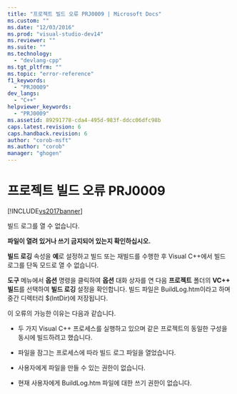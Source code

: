 ```yaml
---
title: "프로젝트 빌드 오류 PRJ0009 | Microsoft Docs"
ms.custom: ""
ms.date: "12/03/2016"
ms.prod: "visual-studio-dev14"
ms.reviewer: ""
ms.suite: ""
ms.technology: 
  - "devlang-cpp"
ms.tgt_pltfrm: ""
ms.topic: "error-reference"
f1_keywords: 
  - "PRJ0009"
dev_langs: 
  - "C++"
helpviewer_keywords: 
  - "PRJ0009"
ms.assetid: 89291778-cda4-495d-983f-ddcc06dfc98b
caps.latest.revision: 6
caps.handback.revision: 6
author: "corob-msft"
ms.author: "corob"
manager: "ghogen"
---
```

# 프로젝트 빌드 오류 PRJ0009
[!INCLUDE[vs2017banner](../../assembler/inline/includes/vs2017banner.md)]

빌드 로그를 열 수 없습니다.  
  
 **파일이 열려 있거나 쓰기 금지되어 있는지 확인하십시오.**  
  
 **빌드 로깅** 속성을 **예**로 설정하고 빌드 또는 재빌드를 수행한 후 Visual C\+\+에서 빌드 로그를 단독 모드로 열 수 없습니다.  
  
 **도구** 메뉴에서 **옵션** 명령을 클릭하여 **옵션** 대화 상자를 연 다음 **프로젝트** 폴더의 **VC\+\+ 빌드**를 선택하여 **빌드 로깅** 설정을 확인합니다.  빌드 파일은 BuildLog.htm이라고 하며 중간 디렉터리 $\(IntDir\)에 저장됩니다.  
  
 이 오류의 가능한 이유는 다음과 같습니다.  
  
-   두 가지 Visual C\+\+ 프로세스를 실행하고 있으며 같은 프로젝트의 동일한 구성을 동시에 빌드하려고 했습니다.  
  
-   파일을 잠그는 프로세스에 따라 빌드 로그 파일을 열었습니다.  
  
-   사용자에게 파일을 만들 수 있는 권한이 없습니다.  
  
-   현재 사용자에게 BuildLog.htm 파일에 대한 쓰기 권한이 없습니다.